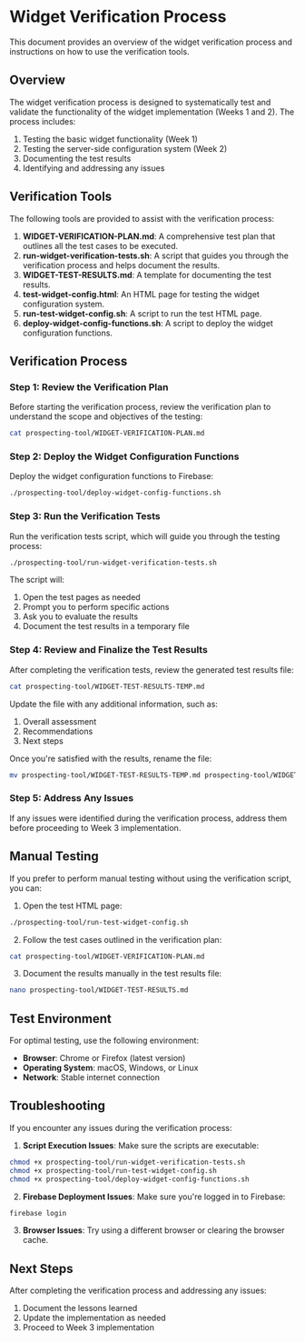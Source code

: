 # Widget Verification Process

This document provides an overview of the widget verification process and instructions on how to use the verification tools.

## Overview

The widget verification process is designed to systematically test and validate the functionality of the widget implementation (Weeks 1 and 2). The process includes:

1. Testing the basic widget functionality (Week 1)
2. Testing the server-side configuration system (Week 2)
3. Documenting the test results
4. Identifying and addressing any issues

## Verification Tools

The following tools are provided to assist with the verification process:

1. **WIDGET-VERIFICATION-PLAN.md**: A comprehensive test plan that outlines all the test cases to be executed.
2. **run-widget-verification-tests.sh**: A script that guides you through the verification process and helps document the results.
3. **WIDGET-TEST-RESULTS.md**: A template for documenting the test results.
4. **test-widget-config.html**: An HTML page for testing the widget configuration system.
5. **run-test-widget-config.sh**: A script to run the test HTML page.
6. **deploy-widget-config-functions.sh**: A script to deploy the widget configuration functions.

## Verification Process

### Step 1: Review the Verification Plan

Before starting the verification process, review the verification plan to understand the scope and objectives of the testing:

```bash
cat prospecting-tool/WIDGET-VERIFICATION-PLAN.md
```

### Step 2: Deploy the Widget Configuration Functions

Deploy the widget configuration functions to Firebase:

```bash
./prospecting-tool/deploy-widget-config-functions.sh
```

### Step 3: Run the Verification Tests

Run the verification tests script, which will guide you through the testing process:

```bash
./prospecting-tool/run-widget-verification-tests.sh
```

The script will:

1. Open the test pages as needed
2. Prompt you to perform specific actions
3. Ask you to evaluate the results
4. Document the test results in a temporary file

### Step 4: Review and Finalize the Test Results

After completing the verification tests, review the generated test results file:

```bash
cat prospecting-tool/WIDGET-TEST-RESULTS-TEMP.md
```

Update the file with any additional information, such as:

1. Overall assessment
2. Recommendations
3. Next steps

Once you're satisfied with the results, rename the file:

```bash
mv prospecting-tool/WIDGET-TEST-RESULTS-TEMP.md prospecting-tool/WIDGET-TEST-RESULTS.md
```

### Step 5: Address Any Issues

If any issues were identified during the verification process, address them before proceeding to Week 3 implementation.

## Manual Testing

If you prefer to perform manual testing without using the verification script, you can:

1. Open the test HTML page:

```bash
./prospecting-tool/run-test-widget-config.sh
```

2. Follow the test cases outlined in the verification plan:

```bash
cat prospecting-tool/WIDGET-VERIFICATION-PLAN.md
```

3. Document the results manually in the test results file:

```bash
nano prospecting-tool/WIDGET-TEST-RESULTS.md
```

## Test Environment

For optimal testing, use the following environment:

- **Browser**: Chrome or Firefox (latest version)
- **Operating System**: macOS, Windows, or Linux
- **Network**: Stable internet connection

## Troubleshooting

If you encounter any issues during the verification process:

1. **Script Execution Issues**: Make sure the scripts are executable:

```bash
chmod +x prospecting-tool/run-widget-verification-tests.sh
chmod +x prospecting-tool/run-test-widget-config.sh
chmod +x prospecting-tool/deploy-widget-config-functions.sh
```

2. **Firebase Deployment Issues**: Make sure you're logged in to Firebase:

```bash
firebase login
```

3. **Browser Issues**: Try using a different browser or clearing the browser cache.

## Next Steps

After completing the verification process and addressing any issues:

1. Document the lessons learned
2. Update the implementation as needed
3. Proceed to Week 3 implementation
